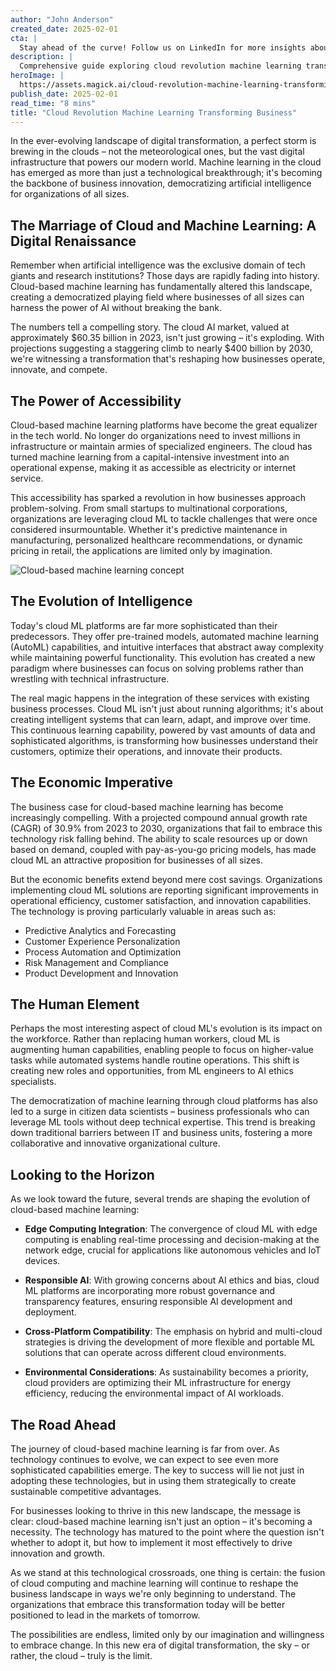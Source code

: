 ```yaml
---
author: "John Anderson"
created_date: 2025-02-01
cta: |
  Stay ahead of the curve! Follow us on LinkedIn for more insights about cloud revolution machine learning transforming business and other cutting-edge developments in AI and technology.
description: |
  Comprehensive guide exploring cloud revolution machine learning transforming business and its impact on modern technology.
heroImage: |
  https://assets.magick.ai/cloud-revolution-machine-learning-transforming-business.png
publish_date: 2025-02-01
read_time: "8 mins"
title: "Cloud Revolution Machine Learning Transforming Business"
---
```


In the ever-evolving landscape of digital transformation, a perfect storm is brewing in the clouds – not the meteorological ones, but the vast digital infrastructure that powers our modern world. Machine learning in the cloud has emerged as more than just a technological breakthrough; it's becoming the backbone of business innovation, democratizing artificial intelligence for organizations of all sizes.

## The Marriage of Cloud and Machine Learning: A Digital Renaissance

Remember when artificial intelligence was the exclusive domain of tech giants and research institutions? Those days are rapidly fading into history. Cloud-based machine learning has fundamentally altered this landscape, creating a democratized playing field where businesses of all sizes can harness the power of AI without breaking the bank.

The numbers tell a compelling story. The cloud AI market, valued at approximately $60.35 billion in 2023, isn't just growing – it's exploding. With projections suggesting a staggering climb to nearly $400 billion by 2030, we're witnessing a transformation that's reshaping how businesses operate, innovate, and compete.

## The Power of Accessibility

Cloud-based machine learning platforms have become the great equalizer in the tech world. No longer do organizations need to invest millions in infrastructure or maintain armies of specialized engineers. The cloud has turned machine learning from a capital-intensive investment into an operational expense, making it as accessible as electricity or internet service.

This accessibility has sparked a revolution in how businesses approach problem-solving. From small startups to multinational corporations, organizations are leveraging cloud ML to tackle challenges that were once considered insurmountable. Whether it's predictive maintenance in manufacturing, personalized healthcare recommendations, or dynamic pricing in retail, the applications are limited only by imagination.

![Cloud-based machine learning concept](https://i.magick.ai/PIXE/1738437848632_magick_img.webp)

## The Evolution of Intelligence

Today's cloud ML platforms are far more sophisticated than their predecessors. They offer pre-trained models, automated machine learning (AutoML) capabilities, and intuitive interfaces that abstract away complexity while maintaining powerful functionality. This evolution has created a new paradigm where businesses can focus on solving problems rather than wrestling with technical infrastructure.

The real magic happens in the integration of these services with existing business processes. Cloud ML isn't just about running algorithms; it's about creating intelligent systems that can learn, adapt, and improve over time. This continuous learning capability, powered by vast amounts of data and sophisticated algorithms, is transforming how businesses understand their customers, optimize their operations, and innovate their products.

## The Economic Imperative

The business case for cloud-based machine learning has become increasingly compelling. With a projected compound annual growth rate (CAGR) of 30.9% from 2023 to 2030, organizations that fail to embrace this technology risk falling behind. The ability to scale resources up or down based on demand, coupled with pay-as-you-go pricing models, has made cloud ML an attractive proposition for businesses of all sizes.

But the economic benefits extend beyond mere cost savings. Organizations implementing cloud ML solutions are reporting significant improvements in operational efficiency, customer satisfaction, and innovation capabilities. The technology is proving particularly valuable in areas such as:

- Predictive Analytics and Forecasting
- Customer Experience Personalization
- Process Automation and Optimization
- Risk Management and Compliance
- Product Development and Innovation

## The Human Element

Perhaps the most interesting aspect of cloud ML's evolution is its impact on the workforce. Rather than replacing human workers, cloud ML is augmenting human capabilities, enabling people to focus on higher-value tasks while automated systems handle routine operations. This shift is creating new roles and opportunities, from ML engineers to AI ethics specialists.

The democratization of machine learning through cloud platforms has also led to a surge in citizen data scientists – business professionals who can leverage ML tools without deep technical expertise. This trend is breaking down traditional barriers between IT and business units, fostering a more collaborative and innovative organizational culture.

## Looking to the Horizon

As we look toward the future, several trends are shaping the evolution of cloud-based machine learning:

- **Edge Computing Integration**: The convergence of cloud ML with edge computing is enabling real-time processing and decision-making at the network edge, crucial for applications like autonomous vehicles and IoT devices.
  
- **Responsible AI**: With growing concerns about AI ethics and bias, cloud ML platforms are incorporating more robust governance and transparency features, ensuring responsible AI development and deployment.
  
- **Cross-Platform Compatibility**: The emphasis on hybrid and multi-cloud strategies is driving the development of more flexible and portable ML solutions that can operate across different cloud environments.
  
- **Environmental Considerations**: As sustainability becomes a priority, cloud providers are optimizing their ML infrastructure for energy efficiency, reducing the environmental impact of AI workloads.

## The Road Ahead

The journey of cloud-based machine learning is far from over. As technology continues to evolve, we can expect to see even more sophisticated capabilities emerge. The key to success will lie not just in adopting these technologies, but in using them strategically to create sustainable competitive advantages.

For businesses looking to thrive in this new landscape, the message is clear: cloud-based machine learning isn't just an option – it's becoming a necessity. The technology has matured to the point where the question isn't whether to adopt it, but how to implement it most effectively to drive innovation and growth.

As we stand at this technological crossroads, one thing is certain: the fusion of cloud computing and machine learning will continue to reshape the business landscape in ways we're only beginning to understand. The organizations that embrace this transformation today will be better positioned to lead in the markets of tomorrow.

The possibilities are endless, limited only by our imagination and willingness to embrace change. In this new era of digital transformation, the sky – or rather, the cloud – truly is the limit.